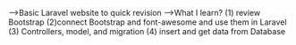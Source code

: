 -->Basic Laravel website to quick revision 
-->What I learn?
(1) review Bootstrap 
(2)connect Bootstrap and font-awesome and use them in Laravel
(3) Controllers, model, and migration
(4) insert and get data from Database

